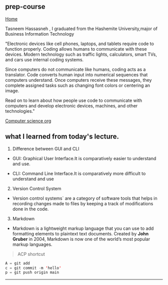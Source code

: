 ## prep-course

[Home](/README.md)

Tasneem Hassasneh , I graduated from the Hashemite University,major of  Business Information Technology

"Electronic devices like cell phones, laptops, and tablets require code to function properly. Coding allows humans to communicate with these devices. Modern technology such as traffic lights, calculators, smart TVs, and cars use internal coding systems.

Since computers do not communicate like humans, coding acts as a translator. Code converts human input into numerical sequences that computers understand. Once computers receive these messages, they complete assigned tasks such as changing font colors or centering an image.

Read on to learn about how people use code to communicate with computers and develop electronic devices, machines, and other technologies."

[Computer science org](https://www.computerscience.org/resources/what-is-coding-used-for/#:~:text=Coding%20tells%20a%20machine%20which,humans%20accurately%20communicate%20with%20machines.)

## what I learned from today's lecture.

1. Difference between GUI and CLI

- GUI: Graphical User Interface.It is comparatively easier to understand and use.

- CLI: Command Line Interface.It is comparatively more difficult to understand and use

2. Version Control System

- Version control systems` are a category of software tools that helps in recording changes made to files by keeping a track of modifications done in the code.

3. Markdown

- Markdown is a lightweight markup language that you can use to add formatting elements to plaintext text documents. Created by **John Gruber** in 2004, Markdown is now one of the world’s most popular markup languages.

> ACP shortcut

```java
A = git add
c = git commit -m 'hello'
p = git push origin main
```

---
